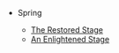 - Spring

    - [The Restored Stage](restored-stage.md)
    - [An Enlightened Stage](enlightened-stage.md)
